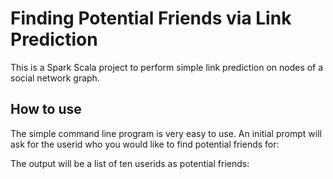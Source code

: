 # Finding Potential Friends via Link Prediction
This is a Spark Scala project to perform simple link prediction on nodes of a social network graph.

## How to use
The simple command line program is very easy to use. An initial prompt will ask for the userid who you would like to find potential friends for:

The output will be a list of ten userids as potential friends:
